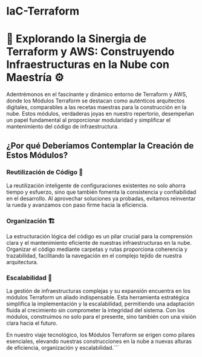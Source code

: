 # IaC-Terraform

# 🚀 Explorando la Sinergia de Terraform y AWS: Construyendo Infraestructuras en la Nube con Maestría ⚙️

Adentrémonos en el fascinante y dinámico entorno de Terraform y AWS, donde los Módulos Terraform se destacan como auténticos arquitectos digitales, comparables a las recetas maestras para la construcción en la nube. Estos módulos, verdaderas joyas en nuestro repertorio, desempeñan un papel fundamental al proporcionar modularidad y simplificar el mantenimiento del código de infraestructura.

## ¿Por qué Deberíamos Contemplar la Creación de Estos Módulos?

### Reutilización de Código 🔄
La reutilización inteligente de configuraciones existentes no solo ahorra tiempo y esfuerzo, sino que también fomenta la consistencia y confiabilidad en el desarrollo. Al aprovechar soluciones ya probadas, evitamos reinventar la rueda y avanzamos con paso firme hacia la eficiencia.

### Organización 🏗️
La estructuración lógica del código es un pilar crucial para la comprensión clara y el mantenimiento eficiente de nuestras infraestructuras en la nube. Organizar el código mediante carpetas y rutas proporciona coherencia y trazabilidad, facilitando la navegación en el complejo tejido de nuestra arquitectura.

### Escalabilidad 🚀
La gestión de infraestructuras complejas y su expansión encuentra en los módulos Terraform un aliado indispensable. Esta herramienta estratégica simplifica la implementación y la escalabilidad, permitiendo una adaptación fluida al crecimiento sin comprometer la integridad del sistema. Con los módulos, construimos no solo para el presente, sino también con una visión clara hacia el futuro.

En nuestro viaje tecnológico, los Módulos Terraform se erigen como pilares esenciales, elevando nuestras construcciones en la nube a nuevas alturas de eficiencia, organización y escalabilidad.```

